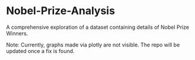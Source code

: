 # Nobel-Prize-Analysis

A comprehensive exploration of a dataset containing details of Nobel Prize Winners.

Note: Currently, graphs made via plotly are not visible. The repo will be updated once a fix is found.
